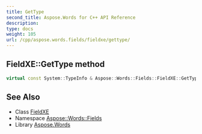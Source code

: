 ```yaml
---
title: GetType
second_title: Aspose.Words for C++ API Reference
description: 
type: docs
weight: 105
url: /cpp/aspose.words.fields/fieldxe/gettype/
---
```

## FieldXE::GetType method




```cpp
virtual const System::TypeInfo & Aspose::Words::Fields::FieldXE::GetType() const override
```

## See Also

* Class [FieldXE](../)
* Namespace [Aspose::Words::Fields](../../)
* Library [Aspose.Words](../../../)
